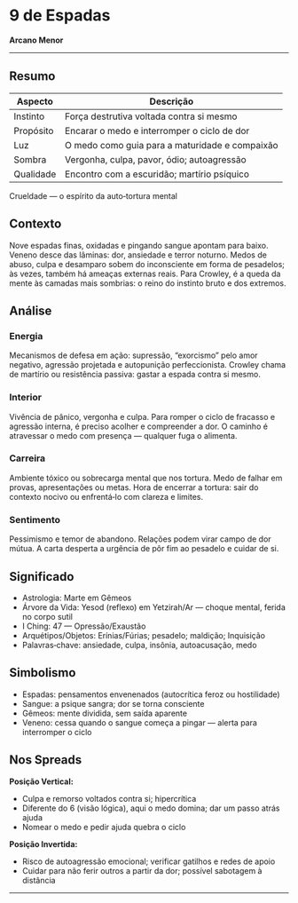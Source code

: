 # 9 de Espadas

**Arcano Menor**

---

## Resumo

| Aspecto | Descrição |
|---------|-----------|
| Instinto | Força destrutiva voltada contra si mesmo |
| Propósito | Encarar o medo e interromper o ciclo de dor |
| Luz | O medo como guia para a maturidade e compaixão |
| Sombra | Vergonha, culpa, pavor, ódio; autoagressão |
| Qualidade | Encontro com a escuridão; martírio psíquico |

Crueldade — o espírito da auto‑tortura mental

## Contexto

Nove espadas finas, oxidadas e pingando sangue apontam para baixo. Veneno desce das lâminas: dor, ansiedade e terror noturno. Medos de abuso, culpa e desamparo sobem do inconsciente em forma de pesadelos; às vezes, também há ameaças externas reais. Para Crowley, é a queda da mente às camadas mais sombrias: o reino do instinto bruto e dos extremos.

## Análise

### Energia

Mecanismos de defesa em ação: supressão, “exorcismo” pelo amor negativo, agressão projetada e autopunição perfeccionista. Crowley chama de martírio ou resistência passiva: gastar a espada contra si mesmo.

### Interior

Vivência de pânico, vergonha e culpa. Para romper o ciclo de fracasso e agressão interna, é preciso acolher e compreender a dor. O caminho é atravessar o medo com presença — qualquer fuga o alimenta.

### Carreira

Ambiente tóxico ou sobrecarga mental que nos tortura. Medo de falhar em provas, apresentações ou metas. Hora de encerrar a tortura: sair do contexto nocivo ou enfrentá‑lo com clareza e limites.

### Sentimento

Pessimismo e temor de abandono. Relações podem virar campo de dor mútua. A carta desperta a urgência de pôr fim ao pesadelo e cuidar de si.

## Significado

- Astrologia: Marte em Gêmeos
- Árvore da Vida: Yesod (reflexo) em Yetzirah/Ar — choque mental, ferida no corpo sutil
- I Ching: 47 — Opressão/Exaustão
- Arquétipos/Objetos: Erínias/Fúrias; pesadelo; maldição; Inquisição
- Palavras‑chave: ansiedade, culpa, insônia, autoacusação, medo

## Simbolismo

- Espadas: pensamentos envenenados (autocrítica feroz ou hostilidade)
- Sangue: a psique sangra; dor se torna consciente
- Gêmeos: mente dividida, sem saída aparente
- Veneno: cessa quando o sangue começa a pingar — alerta para interromper o ciclo

## Nos Spreads

**Posição Vertical:**

- Culpa e remorso voltados contra si; hipercrítica
- Diferente do 6 (visão lógica), aqui o medo domina; dar um passo atrás ajuda
- Nomear o medo e pedir ajuda quebra o ciclo

**Posição Invertida:**

- Risco de autoagressão emocional; verificar gatilhos e redes de apoio
- Cuidar para não ferir outros a partir da dor; possível sabotagem à distância

---


